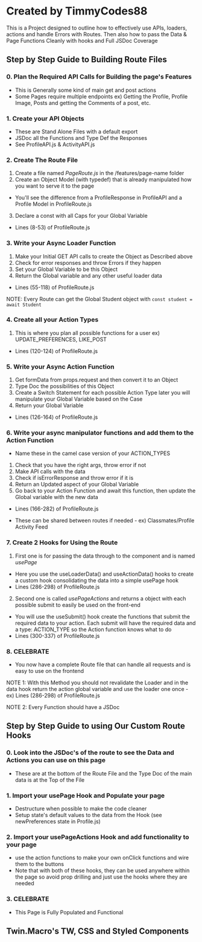 # Created by TimmyCodes88

This is a Project designed to outline how to effectively
use APIs, loaders, actions and handle Errors with Routes.
Then also how to pass the Data & Page Functions Cleanly with hooks
and Full JSDoc Coverage

## Step by Step Guide to Building Route Files

### 0. Plan the Required API Calls for Building the page's Features

- This is Generally some kind of main get and post actions
- Some Pages require multiple endpoints
  ex) Getting the Profile, Profile Image, Posts and getting the Comments of a post, etc.

### 1. Create your API Objects

- These are Stand Alone Files with a default export
- JSDoc all the Functions and Type Def the Responses
- See ProfileAPI.js & ActivityAPI.js

### 2. Create The Route File

1.  Create a file named _PageRoute.js_ in the /features/page-name folder
2.  Create an Object Model (with typedef) that is already manipulated how you want to serve it to the page

- You'll see the difference from a ProfileResponse in ProfileAPI and a Profile Model in ProfileRoute.js

3.  Declare a const with all Caps for your Global Variable

- Lines (8-53) of ProfileRoute.js

### 3. Write your Async Loader Function

1. Make your Initial GET API calls to create the Object as Described above
2. Check for error responses and throw Errors if they happen
3. Set your Global Variable to be this Object
4. Return the Global variable and any other useful loader data

- Lines (55-118) of ProfileRoute.js

NOTE: Every Route can get the Global Student object with `const student = await Student`

### 4. Create all your Action Types

1. This is where you plan all possible functions for a user
   ex) UPDATE_PREFERENCES, LIKE_POST

- Lines (120-124) of ProfileRoute.js

### 5. Write your Async Action Function

1. Get formData from props.request and then convert it to an Object
2. Type Doc the possibilities of this Object
3. Create a Switch Statement for each possible Action Type
   later you will manipulate your Global Variable based on the Case
4. Return your Global Variable

- Lines (126-164) of ProfileRoute.js

### 6. Write your async manipulator functions and add them to the Action Function

- Name these in the camel case version of your ACTION_TYPES

1. Check that you have the right args, throw error if not
2. Make API calls with the data
3. Check if isErrorResponse and throw error if it is
4. Return an Updated aspect of your Global Variable
5. Go back to your Action Function and await this function, then update the Global variable with the new data

- Lines (166-282) of ProfileRoute.js

- These can be shared between routes if needed - ex) Classmates/Profile Activity Feed

### 7. Create 2 Hooks for Using the Route

1. First one is for passing the data through to the component and is named _usePage_

- Here you use the useLoaderData() and useActionData() hooks to create a custom hook consolidating the data into a simple usePage hook
- Lines (286-298) of ProfileRoute.js

2. Second one is called _usePageActions_ and returns a object with each possible submit to easily be used on the front-end

- You will use the useSubmit() hook create the functions that submit the required data to your action. Each submit will have the required data and a type: ACTION_TYPE so the Action function knows what to do
- Lines (300-337) of ProfileRoute.js

### 8. CELEBRATE

- You now have a complete Route file that can handle all requests and is easy to use on the frontend

NOTE 1: With this Method you should not revalidate the Loader and in the data hook return the action global variable and use the loader one once - ex) Lines (286-298) of ProfileRoute.js

NOTE 2: Every Function should have a JSDoc

## Step by Step Guide to using Our Custom Route Hooks

### 0. Look into the JSDoc's of the route to see the Data and Actions you can use on this page

- These are at the bottom of the Route File and the Type Doc of the main data is at the Top of the File

### 1. Import your usePage Hook and Populate your page

- Destructure when possible to make the code cleaner
- Setup state's default values to the data from the Hook (see newPreferences state in Profile.js)

### 2. Import your usePageActions Hook and add functionality to your page

- use the action functions to make your own onClick functions and wire them to the buttons
- Note that with both of these hooks, they can be used anywhere within the page so avoid prop drilling and just use the hooks where they are needed

### 3. CELEBRATE

- This Page is Fully Populated and Functional

## Twin.Macro's TW, CSS and Styled Components
